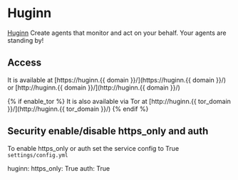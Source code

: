 # Huginn

[Huginn](https://github.com/huginn/huginn) Create agents that monitor and act on your behalf. Your agents are standing by!

## Access

It is available at [https://huginn.{{ domain }}/](https://huginn.{{ domain }}/) or [http://huginn.{{ domain }}/](http://huginn.{{ domain }}/)

{% if enable_tor %}
It is also available via Tor at [http://huginn.{{ tor_domain }}/](http://huginn.{{ tor_domain }}/)
{% endif %}

## Security enable/disable https_only and auth

To enable https_only or auth set the service config to True
`settings/config.yml`

huginn:
  https_only: True
  auth: True